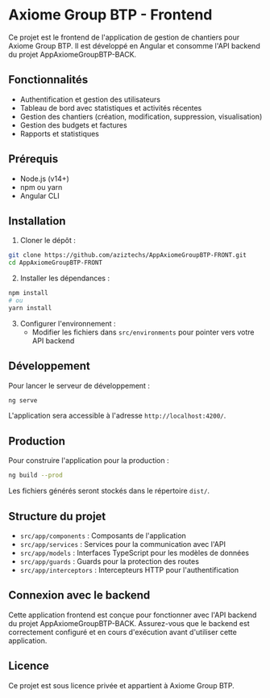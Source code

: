 # Axiome Group BTP - Frontend

Ce projet est le frontend de l'application de gestion de chantiers pour Axiome Group BTP. Il est développé en Angular et consomme l'API backend du projet AppAxiomeGroupBTP-BACK.

## Fonctionnalités

- Authentification et gestion des utilisateurs
- Tableau de bord avec statistiques et activités récentes
- Gestion des chantiers (création, modification, suppression, visualisation)
- Gestion des budgets et factures
- Rapports et statistiques

## Prérequis

- Node.js (v14+)
- npm ou yarn
- Angular CLI

## Installation

1. Cloner le dépôt :
```bash
git clone https://github.com/aziztechs/AppAxiomeGroupBTP-FRONT.git
cd AppAxiomeGroupBTP-FRONT
```

2. Installer les dépendances :
```bash
npm install
# ou
yarn install
```

3. Configurer l'environnement :
   - Modifier les fichiers dans `src/environments` pour pointer vers votre API backend

## Développement

Pour lancer le serveur de développement :
```bash
ng serve
```

L'application sera accessible à l'adresse `http://localhost:4200/`.

## Production

Pour construire l'application pour la production :
```bash
ng build --prod
```

Les fichiers générés seront stockés dans le répertoire `dist/`.

## Structure du projet

- `src/app/components` : Composants de l'application
- `src/app/services` : Services pour la communication avec l'API
- `src/app/models` : Interfaces TypeScript pour les modèles de données
- `src/app/guards` : Guards pour la protection des routes
- `src/app/interceptors` : Intercepteurs HTTP pour l'authentification

## Connexion avec le backend

Cette application frontend est conçue pour fonctionner avec l'API backend du projet AppAxiomeGroupBTP-BACK. Assurez-vous que le backend est correctement configuré et en cours d'exécution avant d'utiliser cette application.

## Licence

Ce projet est sous licence privée et appartient à Axiome Group BTP.

